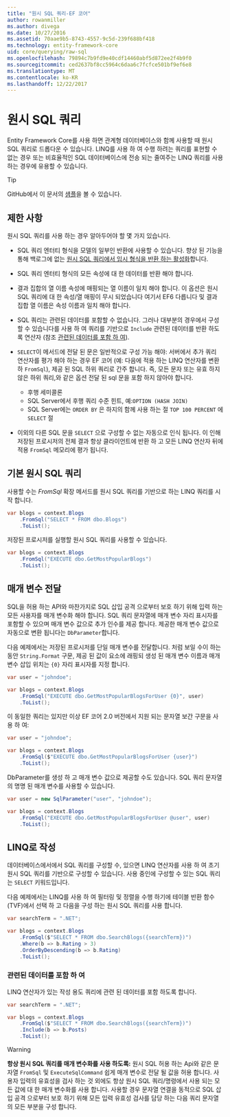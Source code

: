 ```yaml
---
title: "원시 SQL 쿼리-EF 코어"
author: rowanmiller
ms.author: divega
ms.date: 10/27/2016
ms.assetid: 70aae9b5-8743-4557-9c5d-239f688bf418
ms.technology: entity-framework-core
uid: core/querying/raw-sql
ms.openlocfilehash: 79894c7b9fd9e40cdf14460abf5d872ee2f4b9f0
ms.sourcegitcommit: ced2637bf8cc5964c6daa6c7fcfce501bf9ef6e8
ms.translationtype: MT
ms.contentlocale: ko-KR
ms.lasthandoff: 12/22/2017
---
```

# <a name="raw-sql-queries"></a>원시 SQL 쿼리

Entity Framework Core를 사용 하면 관계형 데이터베이스와 함께 사용할 때 원시 SQL 쿼리로 드롭다운 수 있습니다. LINQ를 사용 하 여 수행 하려는 쿼리를 표현할 수 없는 경우 또는 비효율적인 SQL 데이터베이스에 전송 되는 줄여주는 LINQ 쿼리를 사용 하는 경우에 유용할 수 있습니다.

> [!TIP]  
> GitHub에서 이 문서의 [샘플](https://github.com/aspnet/EntityFramework.Docs/tree/master/samples/core/Querying)을 볼 수 있습니다.

## <a name="limitations"></a>제한 사항

원시 SQL 쿼리를 사용 하는 경우 알아두어야 할 몇 가지 있습니다.
* SQL 쿼리 엔터티 형식을 모델의 일부인 반환에 사용할 수 있습니다. 향상 된 기능을 통해 백로그에 없는 [원시 SQL 쿼리에서 임시 형식을 반환 하는 활성화](https://github.com/aspnet/EntityFramework/issues/1862)합니다.

* SQL 쿼리 엔터티 형식의 모든 속성에 대 한 데이터를 반환 해야 합니다.

* 결과 집합의 열 이름 속성에 매핑되는 열 이름이 일치 해야 합니다. 이 옵션은 원시 SQL 쿼리에 대 한 속성/열 매핑이 무시 되었습니다 여기서 EF6 다릅니다 및 결과 집합 열 이름은 속성 이름과 일치 해야 합니다.

* SQL 쿼리는 관련된 데이터를 포함할 수 없습니다. 그러나 대부분의 경우에서 구성할 수 있습니다를 사용 하 여 쿼리를 기반으로 `Include` 관련된 데이터를 반환 하도록 연산자 (참조 [관련된 데이터를 포함 하 여](#including-related-data)).

* `SELECT`이 메서드에 전달 된 문은 일반적으로 구성 가능 해야: 서버에서 추가 쿼리 연산자를 평가 해야 하는 경우 EF 코어 (예: 다음에 적용 하는 LINQ 연산자를 변환 하 `FromSql`), 제공 된 SQL 하위 쿼리로 간주 합니다. 즉, 모든 문자 또는 유효 하지 않은 하위 쿼리,와 같은 옵션 전달 된 sql 문을 포함 하지 않아야 합니다.
  * 후행 세미콜론
  * SQL Server에서 후행 쿼리 수준 힌트, 예:`OPTION (HASH JOIN)`
  * SQL Server에는 `ORDER BY` 은 하지의 함께 사용 하는 절 `TOP 100 PERCENT` 에 `SELECT` 절

* 이외의 다른 SQL 문을 `SELECT` 으로 구성할 수 없는 자동으로 인식 됩니다. 이 인해 저장된 프로시저의 전체 결과 항상 클라이언트에 반환 하 고 모든 LINQ 연산자 뒤에 적용 `FromSql` 메모리에 평가 됩니다. 

## <a name="basic-raw-sql-queries"></a>기본 원시 SQL 쿼리

사용할 수는 *FromSql* 확장 메서드를 원시 SQL 쿼리를 기반으로 하는 LINQ 쿼리를 시작 합니다.

<!-- [!code-csharp[Main](samples/core/Querying/Querying/RawSQL/Sample.cs)] -->
``` csharp
var blogs = context.Blogs
    .FromSql("SELECT * FROM dbo.Blogs")
    .ToList();
```

저장된 프로시저를 실행할 원시 SQL 쿼리를 사용할 수 있습니다.

<!-- [!code-csharp[Main](samples/core/Querying/Querying/RawSQL/Sample.cs)] -->
``` csharp
var blogs = context.Blogs
    .FromSql("EXECUTE dbo.GetMostPopularBlogs")
    .ToList();
```

## <a name="passing-parameters"></a>매개 변수 전달

SQL을 허용 하는 API와 마찬가지로 SQL 삽입 공격 으로부터 보호 하기 위해 입력 하는 모든 사용자를 매개 변수화 해야 합니다. SQL 쿼리 문자열에 매개 변수 자리 표시자를 포함할 수 있으며 매개 변수 값으로 추가 인수를 제공 합니다. 제공한 매개 변수 값으로 자동으로 변환 됩니다는 `DbParameter`합니다.

다음 예제에서는 저장된 프로시저를 단일 매개 변수를 전달합니다. 처럼 보일 수이 하는 동안 `String.Format` 구문, 제공 된 값이 요소에 래핑되 생성 된 매개 변수 이름과 매개 변수 삽입 위치는 `{0}` 자리 표시자를 지정 합니다.

<!-- [!code-csharp[Main](samples/core/Querying/Querying/RawSQL/Sample.cs)] -->
``` csharp
var user = "johndoe";

var blogs = context.Blogs
    .FromSql("EXECUTE dbo.GetMostPopularBlogsForUser {0}", user)
    .ToList();
```

이 동일한 쿼리는 있지만 이상 EF 코어 2.0 버전에서 지원 되는 문자열 보간 구문을 사용 하 여:

<!-- [!code-csharp[Main](samples/core/Querying/Querying/RawSQL/Sample.cs)] -->
``` csharp
var user = "johndoe";

var blogs = context.Blogs
    .FromSql($"EXECUTE dbo.GetMostPopularBlogsForUser {user}")
    .ToList();
```

DbParameter를 생성 하 고 매개 변수 값으로 제공할 수도 있습니다. SQL 쿼리 문자열의 명명 된 매개 변수를 사용할 수 있습니다.

<!-- [!code-csharp[Main](samples/core/Querying/Querying/RawSQL/Sample.cs)] -->
``` csharp
var user = new SqlParameter("user", "johndoe");

var blogs = context.Blogs
    .FromSql("EXECUTE dbo.GetMostPopularBlogsForUser @user", user)
    .ToList();
```

## <a name="composing-with-linq"></a>LINQ로 작성

데이터베이스에서에서 SQL 쿼리를 구성할 수, 있으면 LINQ 연산자를 사용 하 여 초기 원시 SQL 쿼리를 기반으로 구성할 수 있습니다. 사용 중인에 구성할 수 있는 SQL 쿼리는 `SELECT` 키워드입니다.

다음 예제에서는 LINQ를 사용 하 여 필터링 및 정렬을 수행 하기에 테이블 반환 함수 (TVF)에서 선택 하 고 다음을 구성 하는 원시 SQL 쿼리를 사용 합니다.

<!-- [!code-csharp[Main](samples/core/Querying/Querying/RawSQL/Sample.cs)] -->
``` csharp
var searchTerm = ".NET";

var blogs = context.Blogs
    .FromSql($"SELECT * FROM dbo.SearchBlogs({searchTerm})")
    .Where(b => b.Rating > 3)
    .OrderByDescending(b => b.Rating)
    .ToList();
```

### <a name="including-related-data"></a>관련된 데이터를 포함 하 여

LINQ 연산자가 있는 작성 용도 쿼리에 관련 된 데이터를 포함 하도록 합니다.

<!-- [!code-csharp[Main](samples/core/Querying/Querying/RawSQL/Sample.cs)] -->
``` csharp
var searchTerm = ".NET";

var blogs = context.Blogs
    .FromSql($"SELECT * FROM dbo.SearchBlogs({searchTerm})")
    .Include(b => b.Posts)
    .ToList();
```

> [!WARNING]  
> **항상 원시 SQL 쿼리를 매개 변수화를 사용 하도록:** 원시 SQL 허용 하는 Api와 같은 문자열 `FromSql` 및 `ExecuteSqlCommand` 쉽게 매개 변수로 전달 될 값을 허용 합니다. 사용자 입력의 유효성을 검사 하는 것 외에도 항상 원시 SQL 쿼리/명령에서 사용 되는 모든 값에 대 한 매개 변수화를 사용 합니다. 사용할 경우 문자열 연결을 동적으로 SQL 삽입 공격 으로부터 보호 하기 위해 모든 입력 유효성 검사를 담당 하는 다음 쿼리 문자열의 모든 부분을 구성 합니다.
